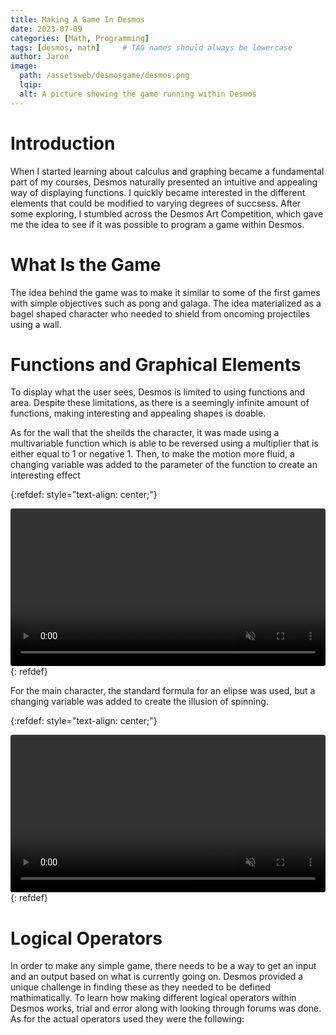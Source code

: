 ```yaml
---
title: Making A Game In Desmos
date: 2023-07-09 
categories: [Math, Programming]
tags: [desmos, math]     # TAG names should always be lowercase
author: Jaron
image:
  path: /assetsweb/desmosgame/desmos.png
  lqip: 
  alt: A picture showing the game running within Desmos 
---
```




# Introduction

When I started learning about calculus and graphing became a fundamental part of my courses, Desmos naturally presented an intuitive and appealing way of displaying functions. I quickly became interested in the different elements that could be modified to varying degrees of succsess. After some exploring, I stumbled across the Desmos Art Competition, which gave me the idea to see if it was possible to program a game within Desmos.

# What Is the Game
The idea behind the game was to make it similar to some of the first games with simple objectives such as pong and galaga. The idea materialized as a bagel shaped character who needed to shield from oncoming projectiles using a wall.

# Functions and Graphical Elements
To display what the user sees, Desmos is limited to using functions and area. Despite these limitations, as there is a seemingly infinite amount of functions, making interesting and appealing shapes is doable.

As for the wall that the sheilds the character, it was made using a multivariable function which is able to be reversed using a multiplier that is either equal to 1 or negative 1. Then, to make the motion more fluid, a changing variable was added to the parameter of the function to create an interesting effect

{:refdef: style="text-align: center;"}
<div class="container">
  <div class="video">
    <video controls muted style="border-radius: 4px;" width="100%" preload="auto">
      <source src="/assetsweb/desmosgame/wallfunc.mp4" type="video/mp4">
      Your browser does not support the video tag.
    </video>
  </div>
</div>
{: refdef}

For the main character, the standard formula for an elipse was used, but a changing variable was added to create the illusion of spinning.

{:refdef: style="text-align: center;"}
<div class="container">
  <div class="video">
    <video controls muted style="border-radius: 4px;" width="100%" preload="auto">
      <source src="/assetsweb/desmosgame/charspin.mp4" type="video/mp4">
      Your browser does not support the video tag.
    </video>
  </div>
</div>
{: refdef}

# Logical Operators
In order to make any simple game, there needs to be a way to get an input and an output based on what is currently going on. Desmos provided a unique challenge in finding these as they needed to be defined mathimatically. To learn how making different logical operators within Desmos works, trial and error along with looking through forums was done. As for the actual operators used they were the following:

